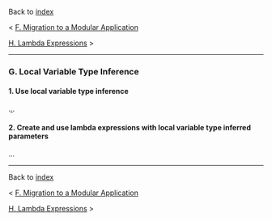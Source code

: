 Back to [index](README.md)

&lt; [F. Migration to a Modular Application](F-MigrationToAModularApplication.md)

[H. Lambda Expressions](H-LambdaExpressions.md) &gt;

---
### G. Local Variable Type Inference
#### 1. Use local variable type inference
.[.](https://www.youtube.com/watch?v=MUH2bz_eHAM&list=PL81q21TzR8w9WbIqRQ2Au_ifLy-iw8fED&index=38).

#### 2. Create and use lambda expressions with local variable type inferred parameters
...

---
Back to [index](README.md)

&lt; [F. Migration to a Modular Application](F-MigrationToAModularApplication.md)

[H. Lambda Expressions](H-LambdaExpressions.md) &gt;
